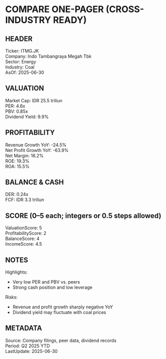 # COMPARE ONE-PAGER (CROSS-INDUSTRY READY)

## HEADER
Ticker: ITMG.JK  
Company: Indo Tambangraya Megah Tbk  
Sector: Energy  
Industry: Coal  
AsOf: 2025-06-30

## VALUATION
Market Cap: IDR 25.5 triliun  
PER: 4.6x  
PBV: 0.85x  
Dividend Yield: 9.9%

## PROFITABILITY
Revenue Growth YoY: -24.5%  
Net Profit Growth YoY: -63.9%  
Net Margin: 16.2%  
ROE: 19.3%  
ROA: 15.5%

## BALANCE & CASH
DER: 0.24x  
FCF: IDR 3.3 triliun

## SCORE (0–5 each; integers or 0.5 steps allowed)
ValuationScore: 5  
ProfitabilityScore: 2  
BalanceScore: 4  
IncomeScore: 4.5

## NOTES
Highlights:
- Very low PER and PBV vs. peers
- Strong cash position and low leverage

Risks:
- Revenue and profit growth sharply negative YoY
- Dividend yield may fluctuate with coal prices

## METADATA
Source: Company filings, peer data, dividend records  
Period: Q2 2025 YTD  
LastUpdate: 2025-06-30